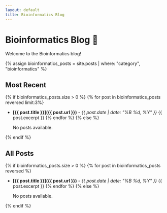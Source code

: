 ```yaml
---
layout: default
title: Bioinformatics Blog
---
```


# Bioinformatics Blog 🧬

Welcome to the Bioinformatics blog!

{% assign bioinformatics_posts = site.posts | where: "category", "bioinformatics" %}
## Most Recent
{% if bioinformatics_posts.size > 0 %}
    {% for post in bioinformatics_posts reversed limit:3%}
- **[{{ post.title }}]({{ post.url }})** - *{{ post.date | date: "%B %d, %Y" }}*
    {{ post.excerpt }}
    {% endfor %}
{% else %}
  <p>No posts available.</p>
{% endif %}

## All Posts
{% if bioinformatics_posts.size > 0 %}
  {% for post in bioinformatics_posts reversed %}
- **[{{ post.title }}]({{ post.url }})** - *{{ post.date | date: "%B %d, %Y" }}*
    {{ post.excerpt }}
  {% endfor %}
{% else %}
  <p>No posts available.</p>
{% endif %}
